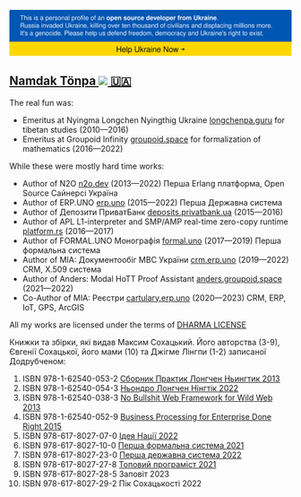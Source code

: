 [![SWUbanner](https://raw.githubusercontent.com/vshymanskyy/StandWithUkraine/main/banner-personal-page.svg)](https://vshymanskyy.github.io/StandWithUkraine)

<h2 style="white-space: nowrap;"><a itemprop="sameAs" content="https://orcid.org/0000-0001-7127-8796" href="https://orcid.org/0000-0001-7127-8796" target="orcid.widget" rel="me noopener noreferrer" style="vertical-align:top;white-space: nowrap;">Namdak Tönpa <img src="https://orcid.org/sites/default/files/images/orcid_16x16.png"> 🇺🇦</a></h2>

The real fun was:

* Emeritus at Nyingma Longchen Nyingthig Ukraine <a href="https://longchenpa.guru">longchenpa.guru</a> for tibetan studies (2010—2016)
* Emeritus at Groupoid Infinity <a href="https://groupoid.space">groupoid.space</a> for formalization of mathematics (2016—2022)

While these were mostly hard time works:

* Author of N2O <a href="https://n2o.dev">n2o.dev</a> (2013—2022) Перша Erlang платформа, Open Source Сайнерсі Україна
* Author of ERP.UNO <a href="https://erp.uno">erp.uno</a> (2015—2022) Перша Державна система
* Author of Депозити ПриватБанк <a href="https://deposits.privatbank.ua/static/doc/index.htm">deposits.privatbank.ua</a> (2015—2016)
* Author of APL L1-interpreter and SMP/AMP real-time zero-copy runtime <a href="https://github.com/o83/n2o">platform.rs</a> (2016—2017)
* Author of FORMAL.UNO Монографія <a href="https://formal.uno">formal.uno</a> (2017—2019) Перша формальна система
* Author of МІА: Документообіг МВС України <a href="https://crm.erp.uno">crm.erp.uno</a> (2019—2022) CRM, X.509 система
* Author of Anders: Modal HoTT Proof Assistant <a href="https://anders.groupoid.space">anders.groupoid.space</a> (2021—2022)
* Co-Author of МІА: Реєстри <a href="https://cartulary.erp.uno">cartulary.erp.uno</a> (2020—2023) CRM, ERP, IoT, GPS, ArcGIS

All my works are licensed under the terms of <a href="https://5ht.co/license/">DHARMA LICENSE</a>

Книжки та збірки, які видав Максим Сохацький. Його авторства (3-9), Євгенії Сохацької, його мами (10) та Джігме Лінгпи (1-2) записаної Додрубченом:

1. ISBN 978-1-62540-053-2 <a href="https://longchenpa.guru/gter.ma/snying.thig.rtsa.pod/collections/1/prayerbook.pdf">Сборник Практик Лонгчен Ньингтик 2013</a>
2. ISBN 978-1-62540-054-3 <a href="https://longchenpa.guru/gter.ma/snying.thig.rtsa.pod/texts/sngon.'gro/index.pdf">Ньондро Лонгчен Нінгтік 2022</a>
3. ISBN 978-1-62540-038-3 <a href="https://n2o.dev/books/n2o.pdf">No Bullshit Web Framework for Wild Web 2013</a>
4. ISBN 978-1-62540-052-9 <a href="https://n2o.dev/books/bpe.pdf">Business Processing for Enterprise Done Right 2015</a>
5. ISBN 978-617-8027-07-0 <a href="https://longchenpa.github.io/azov/texts/idea.pdf">Ідея Нації 2022</a>
6. ISBN 978-617-8027-10-0 <a href="https://formal.uno/monography.pdf">Перша формальна система 2021</a> 
7. ISBN 978-617-8027-23-0 <a href="https://formal.uno/tex/books/erp/erp.pdf">Перша державна система 2022</a>
8. ISBN 978-617-8027-27-8 <a href="https://longchenpa.github.io/top/texts/top.pdf">Топовий програміст 2021</a>
9. ISBN 978-617-8027-28-5 Заповіт 2023
10. ISBN 978-617-8027-29-2 Пік Сохацькості 2022
